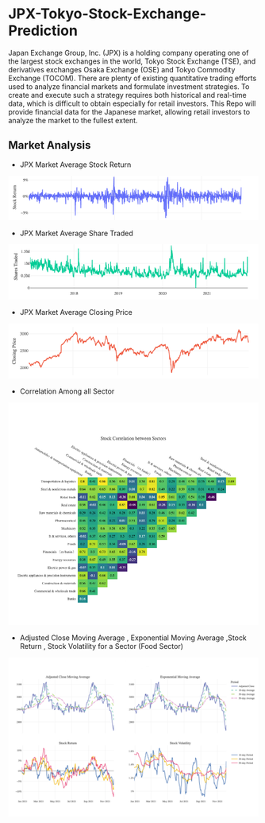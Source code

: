 # JPX-Tokyo-Stock-Exchange-Prediction

Japan Exchange Group, Inc. (JPX) is a holding company operating one of the largest stock exchanges in the world, Tokyo Stock Exchange (TSE), and derivatives exchanges Osaka Exchange (OSE) and Tokyo Commodity Exchange (TOCOM).
There are plenty of existing quantitative trading efforts used to analyze financial markets and formulate investment strategies. To create and execute such a strategy requires both historical and real-time data, which is difficult to obtain especially for retail investors. This Repo will provide financial data for the Japanese market, allowing retail investors to analyze the market to the fullest extent.

## Market Analysis

- JPX Market Average Stock Return

![](assets/stockReturn.png)

- JPX Market Average Share Traded

![](assets/shareTraded.png)

- JPX Market Average Closing Price

![](assets/closingPrice.png)

- Correlation Among all Sector

![](assets/corrAmongSector.png)

- Adjusted Close Moving Average , Exponential Moving Average ,Stock Return , Stock Volatility for a Sector (Food Sector)

![](assets/allForOneSector.png)

